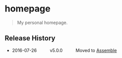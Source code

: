 # homepage

> My personal homepage.

## Release History
 * 2016-07-26   v5.0.0   Moved to [Assemble](http://assemble.io)
